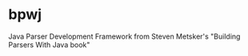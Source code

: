 bpwj
====

Java Parser Development Framework from Steven Metsker's "Building Parsers With Java book"
